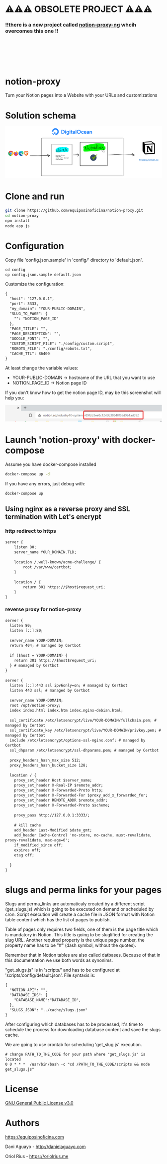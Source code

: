 # ⚠⚠⚠ **OBSOLETE PROJECT** ⚠⚠⚠ 
### ‼there is a new project called [notion-proxy-ng](https://github.com/equiposinoficina/notion-proxy-ng) whcih overcomes this one ‼
<p>&nbsp;</p><p>&nbsp;</p><p>&nbsp;</p>

# notion-proxy
Turn your Notion pages into a Website with your URLs and customizations

# Solution schema

![notion-proxy schema](https://raw.githubusercontent.com/equiposinoficina/notion-proxy/main/images/notion-proxy-schema.png)

# Clone and run

```bash
git clone https://github.com/equiposinoficina/notion-proxy.git
cd notion-proxy
npm install
node app.js
```

# Configuration

Copy file 'config.json.sample' in 'config/' directory to 'default.json'.

```
cd config
cp config.json.sample default.json
```

Customize the configuration:

```
{
  "host": "127.0.0.1",
  "port": 3333,
  "my_domain": "YOUR-PUBLIC-DOMAIN",
  "SLUG_TO_PAGE": {
    "": "NOTION_PAGE_ID"
  },
  "PAGE_TITLE": "",
  "PAGE_DESCRIPTION": "",
  "GOOGLE_FONT": "",
  "CUSTOM_SCRIPT_FILE": "./config/custom.script",
  "ROBOTS_FILE": "./config/robots.txt",
  "CACHE_TTL": 86400
}
```

At least change the variable values:

- YOUR-PUBLIC-DOMAIN -> hostname of the URL that you want to use
- NOTION_PAGE_ID -> Notion page ID

If you don't know how to get the notion page ID, may be this screenshot will help you:

![notion page ID](https://raw.githubusercontent.com/equiposinoficina/notion-proxy/main/images/notion-page-id.png)

# Launch 'notion-proxy' with docker-compose

Assume you have docker-compose installed

```bash
docker-compose up -d
```

If you have any errors, just debug with:

```bash
docker-compose up
```

## Using nginx as a reverse proxy and SSL termination with Let's encrypt

### http redirect to https
```
server {
    listen 80;
    server_name YOUR_DOMAIN.TLD;

    location /.well-known/acme-challenge/ {
        root /var/www/certbot;
    }

    location / {
        return 301 https://$host$request_uri;
    }
}
```

### reverse proxy for notion-proxy
```
server {
  listen 80;
  listen [::]:80;

  server_name YOUR-DOMAIN;
  return 404; # managed by Certbot

  if ($host = YOUR-DOMAIN) {
    return 301 https://$host$request_uri;
  } # managed by Certbot
}

server {
  listen [::]:443 ssl ipv6only=on; # managed by Certbot
  listen 443 ssl; # managed by Certbot

  server_name YOUR-DOMAIN;
  root /opt/notion-proxy;
  index index.html index.htm index.nginx-debian.html;

  ssl_certificate /etc/letsencrypt/live/YOUR-DOMAIN/fullchain.pem; # managed by Certbot
  ssl_certificate_key /etc/letsencrypt/live/YOUR-DOMAIN/privkey.pem; # managed by Certbot
  include /etc/letsencrypt/options-ssl-nginx.conf; # managed by Certbot
  ssl_dhparam /etc/letsencrypt/ssl-dhparams.pem; # managed by Certbot

  proxy_headers_hash_max_size 512;
  proxy_headers_hash_bucket_size 128; 

  location / {
    proxy_set_header Host $server_name;
    proxy_set_header X-Real-IP $remote_addr;
    proxy_set_header X-Forwarded-Proto http;
    proxy_set_header X-Forwarded-For $proxy_add_x_forwarded_for;
    proxy_set_header REMOTE_ADDR $remote_addr;
    proxy_set_header X-Forwarded-Proto $scheme;

    proxy_pass http://127.0.0.1:3333/;

    # kill cache
    add_header Last-Modified $date_gmt;
    add_header Cache-Control 'no-store, no-cache, must-revalidate, proxy-revalidate, max-age=0';
    if_modified_since off;
    expires off;
    etag off;

  }
}
```
# slugs and perma links for your pages

Slugs and perma_links are automaticaly created by a different script (get_slugs.js) which is going to be executed on demand or scheduled by cron. Script execution will create a cache file in JSON format with Notion table content which has the list of pages to publish.

Table of pages only requires two fields, one of them is the page title which is mandatory in Notion. This title is going to be sluglified for creating the slug URL. Another required property is the unique page number, the property name has to be "#" (dash symbol, without the quotes).

Remember that in Notion tables are also called datbases. Because of that in this documentation we use both words as synonims.

"get_slugs.js" is in 'scripts/' and has to be configured at 'scripts/config/default.json'. File syntaxis is:

```
{
  "NOTION_API": "",
  "DATABASE_IDS": {
    "DATABASE_NAME":"DATABASE_ID",
  },
  "SLUGS_JSON": "../cache/slugs.json"
}
```

After configuring which databases has to be processed, it's time to schedule the process for downloading database content and save the slugs cache.

We are going to use crontab for scheduling 'get_slug.js' execution.

```
# change PATH_TO_THE_CODE for your path where "get_slugs.js" is located
0 0 * * *  /usr/bin/bash -c "cd /PATH_TO_THE_CODE/scripts && node get_slugs.js"
```



# License
[GNU General Public License v3.0](https://github.com/equiposinoficina/notion-proxy/blob/main/LICENSE)

# Authors
https://equiposinoficina.com

Dani Aguayo - http://danielaguayo.com

Oriol Rius - https://oriolrius.me
